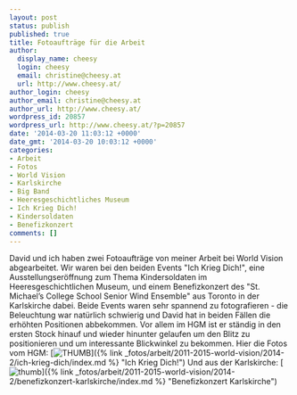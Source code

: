 ```yaml
---
layout: post
status: publish
published: true
title: Fotoaufträge für die Arbeit
author:
  display_name: cheesy
  login: cheesy
  email: christine@cheesy.at
  url: http://www.cheesy.at/
author_login: cheesy
author_email: christine@cheesy.at
author_url: http://www.cheesy.at/
wordpress_id: 20857
wordpress_url: http://www.cheesy.at/?p=20857
date: '2014-03-20 11:03:12 +0000'
date_gmt: '2014-03-20 10:03:12 +0000'
categories:
- Arbeit
- Fotos
- World Vision
- Karlskirche
- Big Band
- Heeresgeschichtliches Museum
- Ich Krieg Dich!
- Kindersoldaten
- Benefizkonzert
comments: []
---
```

David und ich haben zwei Fotoaufträge von meiner Arbeit bei World Vision abgearbeitet. Wir waren bei den beiden Events "Ich Krieg Dich!", eine Ausstellungseröffnung zum Thema Kindersoldaten im Heeresgeschichtlichen Museum, und einem Benefizkonzert des "St. Michael’s College School Senior Wind Ensemble" aus Toronto in der Karlskirche dabei.
Beide Events waren sehr spannend zu fotografieren - die Beleuchtung war natürlich schwierig und David hat in beiden Fällen die erhöhten Positionen abbekommen. Vor allem im HGM ist er ständig in den ersten Stock hinauf und wieder hinunter gelaufen um den Blitz zu positionieren und um interessante Blickwinkel zu bekommen.
Hier die Fotos vom HGM:
[![](http://www.cheesy.at/wp-content/uploads/THUMB.jpg "THUMB")]({% link _fotos/arbeit/2011-2015-world-vision/2014-2/ich-krieg-dich/index.md %} "Ich Krieg Dich!")
Und aus der Karlskirche:
[![](http://www.cheesy.at/wp-content/uploads/thumb44.jpg "thumb")]({% link _fotos/arbeit/2011-2015-world-vision/2014-2/benefizkonzert-karlskirche/index.md %} "Benefizkonzert Karlskirche")
